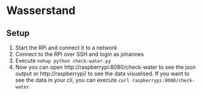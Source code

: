 # Wasserstand
## Setup
1. Start the RPi and connect it to a network
2. Connect to the RPi over SSH and login as johannes
3. Execute `nohup python check-water.py`
4. Now you can open http://raspberrypi:8080/check-water to see the json output or http://raspberrypi/ to see the data visualised. If you want to see the data in your cli, you can execute `curl raspberrypi:8080/check-water`.
